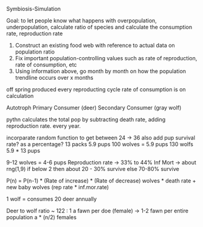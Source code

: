 Symbiosis-Simulation

Goal: to let people know what happens with overpopulation, underpopulation, calculate ratio of species and calculate the consumption rate, reproduction rate
1. Construct an existing food web with reference to actual data on population ratio
2. Fix important population-controlling values such as rate of reproduction, rate of consumption, etc
3. Using information above, go month by month on how the population trendline occurs over x months

off spring produced every reproducting cycle 
rate of consumption is on calculation

Autotroph 
Primary Consumer (deer)
Secondary Consumer (gray wolf)

pythn calculates the total pop by subtracting death rate, adding reproduction rate. every year. 

incorparate random function to get between 24 -> 36 
also add pup survival rate? as a percentage? 
13 packs 5.9 pups
100 wolves = 5.9 pups 
130 wolfs 5.9 * 13 pups

9-12 wolves = 4-6 pups
Reproduction rate -> 33% to 44%
Inf Mort -> about rng(1,9)
if below 2 then about 20 - 30% survive
else 70-80% survive

P(n) = P(n-1) * (Rate of increase) * (Rate of decrease)
wolves * death rate + new baby wolves (rep rate * inf.mor.rate)


1 wolf = consumes 20 deer annually

Deer to wolf ratio ~ 122 : 1
a fawn per doe (female) -> 1-2 fawn per entire population
a * (n/2) females 
